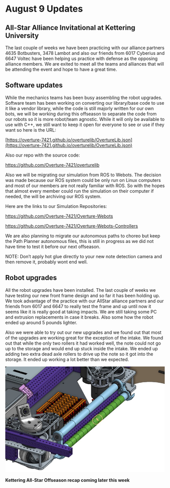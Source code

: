 # August 9 Updates

## All-Star Alliance Invitational at Kettering University

The last couple of weeks we have been practicing with our alliance partners 4635 Botbusters, 3478 Lambot and also our friends from 6017 Cyberius and 6647 Voltec have been helping us practice with defense as the opposing alliance members. We are exited to meet all the teams and alliances that will be attending the event and hope to have a great time.

## Software updates

While the mechanics teams has been busy assembling the robot upgrades. Software team has been working on converting our library/base code to use it like a vendor library, while the code is still majorly written for our own bots, we will be working during this offseason to separate the code from our robots so it is more robot/team agnostic. While it will only be available to use with C++, we still want to keep it open for everyone to see or use if they want so here is the URL:

[https://overture-7421.github.io/overturelib/OvertureLib.json](https://overture-7421.github.io/overturelib/OvertureLib.json)

Also our repo with the source code:

https://github.com/Overture-7421/overturelib

Also we will be migrating our simulation from ROS to Webots. The decision was made because our ROS system could be only run on Linux computers and most of our members are not really familiar with ROS. So with the hopes that almost every member could run the simulation on their computer if needed, the will be archiving our ROS system.

Here are the links to our Simulation Repositories:

https://github.com/Overture-7421/Overture-Webots

https://github.com/Overture-7421/Overture-Webots-Controllers

We are also planning to migrate our autonomous paths to choreo but keep the Path Planner autonomous files, this is still in progress as we did not have time to test it before our next offseason.

NOTE: Don’t apply hot glue directly to your new note detection camera and then remove it, probably wont end well.

## Robot upgrades

All the robot upgrades have been installed. The last couple of weeks we have testing our new front frame design and so far it has been holding up. We took advantage of the practice with our AllStar alliance partners and our friends from 6017 and 6647 to really test the frame and up until now it seems like it is really good at taking impacts. We are still taking some PC and extrusion replacements in case it breaks. Also some how the robot ended up around 5 pounds lighter.

Also we were able to try out our new upgrades and we found out that most of the upgrades are working great for the exception of the intake. We found out that while the only two rollers it had worked well, the note could not go up to the storage and would end up stuck inside the intake. We ended up adding two extra dead axle rollers to drive up the note so it got into the storage. It ended up working a lot better than we expected.

![Free Rollers](Free%20Rollers.jpeg)

**Kettering All-Star Offseason recap coming later this week**

